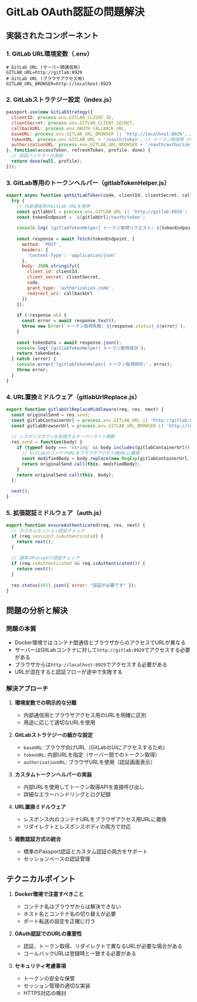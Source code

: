 # GitLab OAuth認証の問題解決

## 実装されたコンポーネント

### 1. GitLab URL環境変数（.env）
```properties
# GitLab URL (サーバー間通信用)
GITLAB_URL=http://gitlab:8929
# GitLab URL (ブラウザアクセス用)
GITLAB_URL_BROWSER=http://localhost:8929
```

### 2. GitLabストラテジー設定（index.js）
```javascript
passport.use(new GitLabStrategy({
  clientID: process.env.GITLAB_CLIENT_ID,
  clientSecret: process.env.GITLAB_CLIENT_SECRET,
  callbackURL: process.env.OAUTH_CALLBACK_URL,
  baseURL: process.env.GITLAB_URL_BROWSER || 'http://localhost:8929', // ブラウザ向けURLを使用
  tokenURL: process.env.GITLAB_URL + '/oauth/token', // トークン取得用（内部URL使用）
  authorizationURL: process.env.GITLAB_URL_BROWSER + '/oauth/authorize', // 認証画面（ブラウザURL使用）
}, function(accessToken, refreshToken, profile, done) {
  // 認証ハンドラーの実装
  return done(null, profile);
}));
```

### 3. GitLab専用のトークンヘルパー（gitlabTokenHelper.js）
```javascript
export async function getGitLabToken(code, clientId, clientSecret, callbackUrl) {
  try {
    // 内部通信用のGitLab URLを使用
    const gitlabUrl = process.env.GITLAB_URL || 'http://gitlab:8929';
    const tokenEndpoint = `${gitlabUrl}/oauth/token`;
    
    console.log(`[gitlabTokenHelper] トークン取得リクエスト: ${tokenEndpoint}`);
    
    const response = await fetch(tokenEndpoint, {
      method: 'POST',
      headers: {
        'Content-Type': 'application/json'
      },
      body: JSON.stringify({
        client_id: clientId,
        client_secret: clientSecret,
        code,
        grant_type: 'authorization_code',
        redirect_uri: callbackUrl
      })
    });
    
    if (!response.ok) {
      const error = await response.text();
      throw new Error(`トークン取得失敗: ${response.status} ${error}`);
    }
    
    const tokenData = await response.json();
    console.log('[gitlabTokenHelper] トークン取得成功');
    return tokenData;
  } catch (error) {
    console.error('[gitlabTokenHelper] トークン取得例外:', error);
    throw error;
  }
}
```

### 4. URL置換ミドルウェア（gitlabUrlReplace.js）
```javascript
export function gitlabUrlReplaceMiddleware(req, res, next) {
  const originalSend = res.send;
  const gitlabContainerUrl = process.env.GITLAB_URL || 'http://gitlab:8929';
  const gitlabBrowserUrl = process.env.GITLAB_URL_BROWSER || 'http://localhost:8929';
  
  // レスポンスボディを処理するオーバーライド関数
  res.send = function(body) {
    if (typeof body === 'string' && body.includes(gitlabContainerUrl)) {
      // GitLabのコンテナURLをブラウザアクセス用URLに置換
      const modifiedBody = body.replace(new RegExp(gitlabContainerUrl, 'g'), gitlabBrowserUrl);
      return originalSend.call(this, modifiedBody);
    }
    return originalSend.call(this, body);
  };
  
  next();
}
```

### 5. 拡張認証ミドルウェア（auth.js）
```javascript
export function ensureAuthenticated(req, res, next) {
  // カスタムセッション認証チェック
  if (req.session?.isAuthenticated) {
    return next();
  }
  
  // 通常のPassport認証チェック
  if (req.isAuthenticated && req.isAuthenticated()) {
    return next();
  }
  
  res.status(401).json({ error: "認証が必要です" });
}
```

## 問題の分析と解決

### 問題の本質
- Docker環境ではコンテナ間通信とブラウザからのアクセスでURLが異なる
- サーバーはGitLabコンテナに対して`http://gitlab:8929`でアクセスする必要がある
- ブラウザからは`http://localhost:8929`でアクセスする必要がある
- URLが混在すると認証フローが途中で失敗する

### 解決アプローチ
1. **環境変数での明示的な分離**
   - 内部通信用とブラウザアクセス用のURLを明確に区別
   - 用途に応じて適切なURLを使用

2. **GitLabストラテジーの細かな設定**
   - `baseURL`: ブラウザ向けURL（GitLabのUIにアクセスするため）
   - `tokenURL`: 内部URLを指定（サーバー間でのトークン取得）
   - `authorizationURL`: ブラウザURLを使用（認証画面表示）

3. **カスタムトークンヘルパーの実装**
   - 内部URLを使用してトークン取得APIを直接呼び出し
   - 詳細なエラーハンドリングとログ記録

4. **URL置換ミドルウェア**
   - レスポンス内のコンテナURLをブラウザアクセス用URLに置換
   - リダイレクトとレスポンスボディの両方で対応

5. **複数認証方式の統合**
   - 標準のPassport認証とカスタム認証の両方をサポート
   - セッションベースの認証管理

## テクニカルポイント

1. **Docker環境で注意すべきこと**
   - コンテナ名はブラウザからは解決できない
   - ホスト名とコンテナ名の切り替えが必要
   - ポート転送の設定を正確に行う

2. **OAuth認証でのURLの重要性**
   - 認証、トークン取得、リダイレクトで異なるURLが必要な場合がある
   - コールバックURLは登録時と一致する必要がある

3. **セキュリティ考慮事項**
   - トークンの安全な保管
   - セッション管理の適切な実装
   - HTTPS対応の検討
